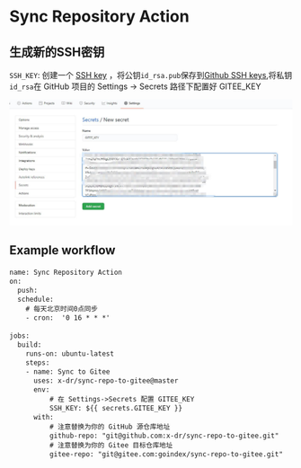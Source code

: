 # Sync Repository Action



## 生成新的SSH密钥

`SSH_KEY`: 创建一个 [SSH key](https://help.github.com/en/github/authenticating-to-github/generating-a-new-ssh-key-and-adding-it-to-the-ssh-agent#generating-a-new-ssh-key) ，将公钥`id_rsa.pub`保存到[Github SSH keys](https://github.com/settings/keys),将私钥`id_rsa`在 GitHub 项目的 Settings -> Secrets 路径下配置好 GITEE_KEY

<img src="img\1.jpg" style="zoom:50%;" />


## Example workflow

```
name: Sync Repository Action
on:
  push:
  schedule:
    # 每天北京时间0点同步
    - cron:  '0 16 * * *'

jobs:
  build:
    runs-on: ubuntu-latest
    steps:
    - name: Sync to Gitee
      uses: x-dr/sync-repo-to-gitee@master
      env:
          # 在 Settings->Secrets 配置 GITEE_KEY
          SSH_KEY: ${{ secrets.GITEE_KEY }}
      with:
          # 注意替换为你的 GitHub 源仓库地址
          github-repo: "git@github.com:x-dr/sync-repo-to-gitee.git"
          # 注意替换为你的 Gitee 目标仓库地址
          gitee-repo: "git@gitee.com:goindex/sync-repo-to-gitee.git"
```


